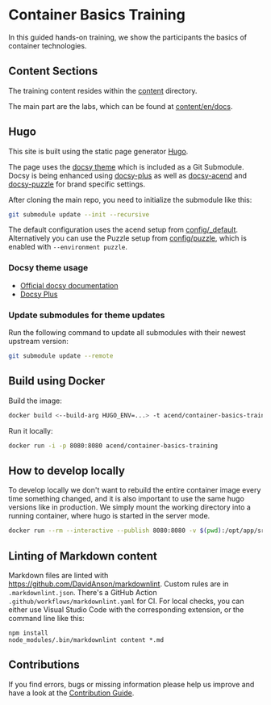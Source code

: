 # Container Basics Training

In this guided hands-on training, we show the participants the basics of container technologies.


## Content Sections

The training content resides within the [content](content) directory.

The main part are the labs, which can be found at [content/en/docs](content/en/docs).


## Hugo

This site is built using the static page generator [Hugo](https://gohugo.io/).

The page uses the [docsy theme](https://github.com/google/docsy) which is included as a Git Submodule.
Docsy is being enhanced using [docsy-plus](https://github.com/puzzle/docsy-plus/) as well as
[docsy-acend](https://github.com/puzzle/docsy-acend/) and [docsy-puzzle](https://github.com/puzzle/docsy-puzzle/)
for brand specific settings.

After cloning the main repo, you need to initialize the submodule like this:

```bash
git submodule update --init --recursive
```

The default configuration uses the acend setup from [config/_default](config/_default/config.toml).
Alternatively you can use the Puzzle setup from [config/puzzle](config/puzzle/config.toml), which is enabled with
`--environment puzzle`.


### Docsy theme usage

* [Official docsy documentation](https://www.docsy.dev/docs/)
* [Docsy Plus](https://github.com/puzzle/docsy-plus/)


### Update submodules for theme updates

Run the following command to update all submodules with their newest upstream version:

```bash
git submodule update --remote
```


## Build using Docker

Build the image:

```bash
docker build <--build-arg HUGO_ENV=...> -t acend/container-basics-training .
```

Run it locally:

```bash
docker run -i -p 8080:8080 acend/container-basics-training
```


## How to develop locally

To develop locally we don't want to rebuild the entire container image every time something changed, and it is also important to use the same hugo versions like in production.
We simply mount the working directory into a running container, where hugo is started in the server mode.

```bash
docker run --rm --interactive --publish 8080:8080 -v $(pwd):/opt/app/src -w /opt/app/src acend/hugo:<version-in-dockerfile> hugo server -p 8080 --bind 0.0.0.0
```


## Linting of Markdown content

Markdown files are linted with <https://github.com/DavidAnson/markdownlint>.
Custom rules are in `.markdownlint.json`.
There's a GitHub Action `.github/workflows/markdownlint.yaml` for CI.
For local checks, you can either use Visual Studio Code with the corresponding extension, or the command line like this:

```shell script
npm install
node_modules/.bin/markdownlint content *.md
```


## Contributions

If you find errors, bugs or missing information please help us improve and have a look at the [Contribution Guide](CONTRIBUTING.md).
